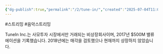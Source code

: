 ```yaml
---
{"dg-publish":true,"permalink":"/2/tune-in/","created":"2025-07-04T11:02:54.452+09:00","updated":"2025-07-29T21:37:05.303+09:00"}
---
```


#스트리밍 #음악스트리밍 

TuneIn Inc.는 사모투자 시장에서만 거래되는 비상장회사이며, 2017년 $500M 밸류에이션을 기록했습니다. 2018년에는 매각을 검토했으나 현재까지 상장하지 않았습니다.
